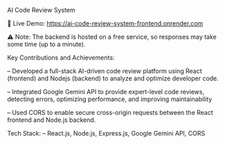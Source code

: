 AI Code Review System


🔗 Live Demo:  https://ai-code-review-system-frontend.onrender.com

⚠ Note: The backend is hosted on a free service, so responses may take some time (up to a minute).


Key Contributions and Achievements:

– Developed a full-stack AI-driven code review platform using React (frontend) and Nodejs (backend) to analyze and
optimize developer code.


– Integrated Google Gemini API to provide expert-level code reviews, detecting errors, optimizing performance, and
improving maintainability


– Used CORS to enable secure cross-origin requests between the React frontend and Node.js backend.

Tech Stack:
– React.js, Node.js, Express.js, Google Gemini API, CORS
